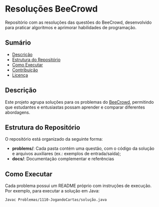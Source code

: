 # Resoluções BeeCrowd

Repositório com as resoluções das questões do BeeCrowd, desenvolvido para praticar algoritmos e aprimorar habilidades de programação.

## Sumário
- [Descrição](#descrição)
- [Estrutura do Repositório](#estrutura-do-repositório)
- [Como Executar](#como-executar)
- [Contribuição](#contribuição)
- [Licença](#licença)

## Descrição
Este projeto agrupa soluções para os problemas do [BeeCrowd](https://www.beecrowd.com.br), permitindo que estudantes e entusiastas possam aprender e comparar diferentes abordagens.

## Estrutura do Repositório
O repositório está organizado da seguinte forma:
- **problems/**: Cada pasta contém uma questão, com o código da solução e arquivos auxiliares (ex.: exemplos de entrada/saída);
- **docs/**: Documentação complementar e referências

## Como Executar
Cada problema possui um README próprio com instruções de execução. Por exemplo, para executar a solução em Java:
```bash
Javac Problemas/1110-JogandoCartas/solução.java

